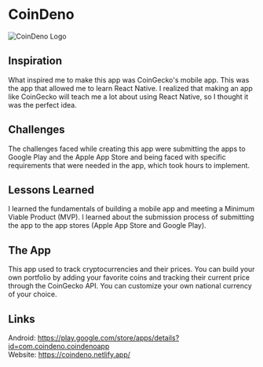 # CoinDeno

![CoinDeno Logo](https://github.com/soodaayush/coindeno/assets/68301104/2ce92e30-4121-4a21-84a1-57568248e546)

## Inspiration

What inspired me to make this app was CoinGecko's mobile app. This was the app that allowed me to learn React Native. I realized that making an app like CoinGecko will teach me a lot about using React Native, so I thought it was the perfect idea. 

## Challenges

The challenges faced while creating this app were submitting the apps to Google Play and the Apple App Store and being faced with specific requirements that were needed in the app, which took hours to implement.

## Lessons Learned

I learned the fundamentals of building a mobile app and meeting a Minimum Viable Product (MVP). I learned about the submission process of submitting the app to the app stores (Apple App Store and Google Play).

## The App

This app used to track cryptocurrencies and their prices. You can build your own portfolio by adding your favorite coins and tracking their current price through the CoinGecko API. You can customize your own national currency of your choice.

## Links

Android: https://play.google.com/store/apps/details?id=com.coindeno.coindenoapp \
Website: https://coindeno.netlify.app/
